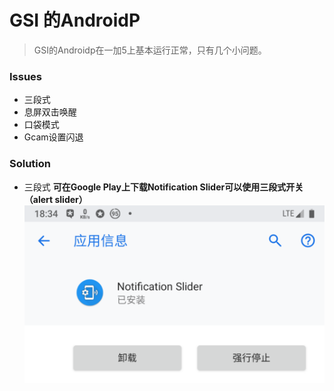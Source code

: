 GSI 的AndroidP
========
> GSI的Androidp在一加5上基本运行正常，只有几个小问题。
### Issues
- 三段式
- 息屏双击唤醒
- 口袋模式
- Gcam设置闪退
### Solution
- 三段式
**可在Google Play上下载Notification Slider可以使用三段式开关（alert slider）**
![Notification Slider](https://github.com/JMTBB/firstE/blob/master/Screenshot_20180811-183428.png "手机截图")
